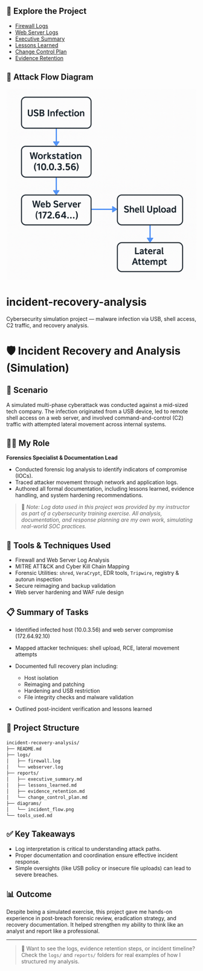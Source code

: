 ## 🔗 Explore the Project
- [Firewall Logs](firewall.log)
- [Web Server Logs](webserver.log)
- [Executive Summary](executive_summary.md)
- [Lessons Learned](lessons_learned.md)
- [Change Control Plan](change_control_plan.md)
- [Evidence Retention](evidence_retention.md)

## 🧭 Attack Flow Diagram
![Attack Flow Diagram](A_flowchart_in_digital_illustration_style_depicts_.png)


# incident-recovery-analysis
Cybersecurity simulation project — malware infection via USB, shell access, C2 traffic, and recovery analysis.

# 🛡️ Incident Recovery and Analysis (Simulation)

## 📌 Scenario

A simulated multi-phase cyberattack was conducted against a mid-sized tech company. The infection originated from a USB device, led to remote shell access on a web server, and involved command-and-control (C2) traffic with attempted lateral movement across internal systems.

## 👩‍💻 My Role

**Forensics Specialist & Documentation Lead**

* Conducted forensic log analysis to identify indicators of compromise (IOCs).
* Traced attacker movement through network and application logs.
* Authored all formal documentation, including lessons learned, evidence handling, and system hardening recommendations.

> 🧪 *Note: Log data used in this project was provided by my instructor as part of a cybersecurity training exercise. All analysis, documentation, and response planning are my own work, simulating real-world SOC practices.*

## 🧰 Tools & Techniques Used

* Firewall and Web Server Log Analysis
* MITRE ATT\&CK and Cyber Kill Chain Mapping
* Forensic Utilities: `shred`, `VeraCrypt`, EDR tools, `Tripwire`, registry & autorun inspection
* Secure reimaging and backup validation
* Web server hardening and WAF rule design

## 📋 Summary of Tasks

* Identified infected host (10.0.3.56) and web server compromise (172.64.92.10)
* Mapped attacker techniques: shell upload, RCE, lateral movement attempts
* Documented full recovery plan including:

  * Host isolation
  * Reimaging and patching
  * Hardening and USB restriction
  * File integrity checks and malware validation
* Outlined post-incident verification and lessons learned

## 📁 Project Structure

```
incident-recovery-analysis/
├── README.md
├── logs/
│   ├── firewall.log
│   └── webserver.log
├── reports/
│   ├── executive_summary.md
│   ├── lessons_learned.md
│   ├── evidence_retention.md
│   └── change_control_plan.md
├── diagrams/
│   └── incident_flow.png
└── tools_used.md
```

## ✅ Key Takeaways

* Log interpretation is critical to understanding attack paths.
* Proper documentation and coordination ensure effective incident response.
* Simple oversights (like USB policy or insecure file uploads) can lead to severe breaches.

## 📊 Outcome

Despite being a simulated exercise, this project gave me hands-on experience in post-breach forensic review, eradication strategy, and recovery documentation. It helped strengthen my ability to think like an analyst and report like a professional.

---

> 🔗 Want to see the logs, evidence retention steps, or incident timeline? Check the `logs/` and `reports/` folders for real examples of how I structured my analysis.

